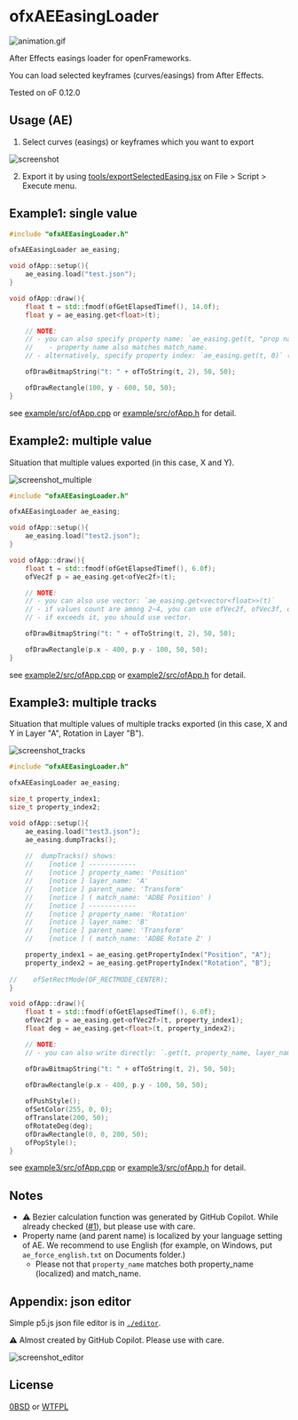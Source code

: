 # ofxAEEasingLoader

![animation.gif](./docs/animation.gif)

After Effects easings loader for openFrameworks.

You can load selected keyframes (curves/easings) from After Effects.

Tested on oF 0.12.0

## Usage (AE)

1. Select curves (easings) or keyframes which you want to export

![screenshot](./docs/screenshot.png)

2. Export it by using [tools/exportSelectedEasing.jsx](tools/exportSelectedEasing.jsx) on File > Script > Execute menu.

## Example1: single value

```cpp
#include "ofxAEEasingLoader.h"

ofxAEEasingLoader ae_easing;

void ofApp::setup(){
    ae_easing.load("test.json");
}

void ofApp::draw(){
    float t = std::fmodf(ofGetElapsedTimef(), 14.0f);
    float y = ae_easing.get<float>(t);

    // NOTE:
    // - you can also specify property name: `ae_easing.get(t, "prop name")`
    //    - property name also matches match_name.
    // - alternatively, specify property index: `ae_easing.get(t, 0)` ( `.get(t)` is short for `.get(t, 0)` )

    ofDrawBitmapString("t: " + ofToString(t, 2), 50, 50);

    ofDrawRectangle(100, y - 600, 50, 50);
}
```

see [example/src/ofApp.cpp](example/src/ofApp.cpp) or [example/src/ofApp.h](example/src/ofApp.h) for detail.

## Example2: multiple value

Situation that multiple values exported (in this case, X and Y).

![screenshot_multiple](./docs/screenshot_multiple.png)

```cpp
#include "ofxAEEasingLoader.h"

ofxAEEasingLoader ae_easing;

void ofApp::setup(){
    ae_easing.load("test2.json");
}

void ofApp::draw(){
    float t = std::fmodf(ofGetElapsedTimef(), 6.0f);
    ofVec2f p = ae_easing.get<ofVec2f>(t);

    // NOTE:
    // - you can also use vector: `ae_easing.get<vector<float>>(t)`
    // - if values count are among 2~4, you can use ofVec2f, ofVec3f, ofVec4f.
    // - if exceeds it, you should use vector.

    ofDrawBitmapString("t: " + ofToString(t, 2), 50, 50);

    ofDrawRectangle(p.x - 400, p.y - 100, 50, 50);
}
```

see [example2/src/ofApp.cpp](example2/src/ofApp.cpp) or [example2/src/ofApp.h](example2/src/ofApp.h) for detail.

## Example3: multiple tracks

Situation that multiple values of multiple tracks exported (in this case, X and Y in Layer "A", Rotation in Layer "B").

![screenshot_tracks](./docs/screenshot_tracks.png)

```cpp
#include "ofxAEEasingLoader.h"

ofxAEEasingLoader ae_easing;

size_t property_index1;
size_t property_index2;

void ofApp::setup(){
    ae_easing.load("test3.json");
    ae_easing.dumpTracks();
    
    //  dumpTracks() shows:
    //    [notice ] ------------
    //    [notice ] property_name: 'Position'
    //    [notice ] layer_name: 'A'
    //    [notice ] parent_name: 'Transform'
    //    [notice ] ( match_name: 'ADBE Position' )
    //    [notice ] ------------
    //    [notice ] property_name: 'Rotation'
    //    [notice ] layer_name: 'B'
    //    [notice ] parent_name: 'Transform'
    //    [notice ] ( match_name: 'ADBE Rotate Z' )

    property_index1 = ae_easing.getPropertyIndex("Position", "A");
    property_index2 = ae_easing.getPropertyIndex("Rotation", "B");
    
//    ofSetRectMode(OF_RECTMODE_CENTER);
}

void ofApp::draw(){
    float t = std::fmodf(ofGetElapsedTimef(), 6.0f);
    ofVec2f p = ae_easing.get<ofVec2f>(t, property_index1);
    float deg = ae_easing.get<float>(t, property_index2);

    // NOTE:
    // - you can also write directly: `.get(t, property_name, layer_name, [parent_name])`

    ofDrawBitmapString("t: " + ofToString(t, 2), 50, 50);

    ofDrawRectangle(p.x - 400, p.y - 100, 50, 50);
    
    ofPushStyle();
    ofSetColor(255, 0, 0);
    ofTranslate(200, 50);
    ofRotateDeg(deg);
    ofDrawRectangle(0, 0, 200, 50);
    ofPopStyle();
}
```

see [example3/src/ofApp.cpp](example3/src/ofApp.cpp) or [example3/src/ofApp.h](example2/src/ofApp.h) for detail.

## Notes

- :warning: Bezier calculation function was generated by GitHub Copilot. While already checked ([#1](https://github.com/funatsufumiya/ofxAEEasingLoader/pull/1)), but please use with care.
- Property name (and parent name) is localized by your language setting of AE. We recommend to use English (for example, on Windows, put `ae_force_english.txt` on Documents folder.)
  - Please not that `property_name` matches both property_name (localized) and match_name. 

## Appendix: json editor

Simple p5.js json file editor is in [`./editor`](./editor/).

:warning: Almost created by GitHub Copilot. Please use with care.

![screenshot_editor](./docs/screenshot_editor.png)

## License

[0BSD](./LICENSE_0BSD) or [WTFPL](./LICENSE_WTFPL)
